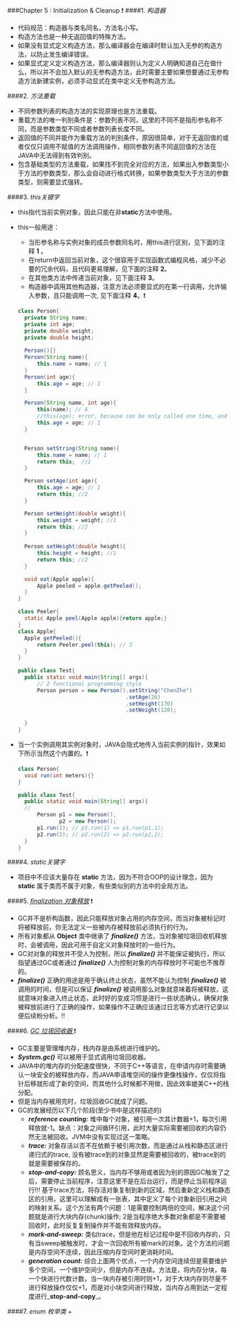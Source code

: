 ###Chapter 5 : Initialization & Cleanup :heavy_exclamation_mark:
####1. _构造器_
+ 代码规范：构造器与类名同名，方法名小写。
+ 构造方法也是一种无返回值的特殊方法。
+ 如果没有显式定义构造方法，那么编译器会在编译时默认加入无参的构造方法，以防止发生编译错误。
+ 如果显式定义定义构造方法，那么编译器则认为定义人明确知道自己在做什么，所以并不会加入默认的无参构造方法，此时需要主要如果想要通过无参构造方法新建实例，必须手动显式在类中定义无参构造方法。

####2. _方法重载_
+ 不同参数列表的构造方法的实现原理也是方法重载。
+ 重载方法的唯一判别条件是：参数列表不同，这里的不同不是指形参名称不同，而是参数类型不同或者参数列表长度不同。
+ 返回值的不同并能作为重载方法的判别条件，原因很简单，对于无返回值的或者仅仅只调用不赋值的方法调用操作，相同参数列表不同返回值的方法在JAVA中无法得到有效判别。
+ 包含基础类型的方法重载，如果找不到完全对应的方法，如果出入参数类型小于方法的参数类型，那么会自动进行格式转换，如果参数类型大于方法的参数类型，则需要显式强转。

####3. _this关键字_
+ this指代当前实例对象，因此只能在非**static**方法中使用。
+ this一般用途：
    + 当形参名称与实例对象的成员参数同名时，用this进行区别，见下面的注释 **1** 。
    + 在return中返回当前对象，这个很容用于实现函数式编程风格，减少不必要的冗余代码，且代码更易理解，见下面的注释 **2**。
    + 在其他类方法中传递当前对象，见下面注释 **3**。
    + 构造器中调用其他构造器，注意方法必须要显式的在第一行调用，允许输入参数，且只能调用一次, 见下面注释 **4**。:heavy_exclamation_mark:
    ```java
    class Person{
      private String name;
      private int age;
      private double weight;
      private double height;
      
      Person(){}
      Person(String name){
          this.name = name; // 1
      }
      Person(int age){
          this.age = age; // 1
      }
    
      Person(String name, int age){
          this(name); // 4
          //this(age); error, because can be only called one time, and must be called at the first line
          this.age = age; // 1
      }
    
    
      Person setString(String name){
          this.name = name; // 1 
          return this;  //2
      }
    
      Person setAge(int age){
          this.age = age; // 1
          return this; //2
      }
    
      Person setWeight(double weight){
          this.weight = weight; //1
          return this; //2
      }
      
      Person setHeight(double height){
          this.height = height; //1
          return this; //2
      }
    
      void eat(Apple apple){
          Apple peeled = apple.getPeeled();  
      }
    }
    
    class Peeler{
      static Apple peel(Apple apple){return apple;}
    }
    class Apple{
      Apple getPeeled(){
          return Peeler.peel(this); // 3  
      }
    }
  
    public class Test{
      public static void main(String[] args){
          // 2 functional programming style
          Person person = new Person().setString("ChenZhe")
                                      .setAge(26)
                                      .setHeight(170)
                                      .setWeight(120);
            
      }   
    }

    ```
    
+ 当一个实例调用其实例对象时，JAVA会隐式地传入当前实例的指针，效果如下所示当然这个内置的。:heavy_exclamation_mark:
    ```java
    class Person{
      void run(int meters){}
    }
  
    public class Test{
      public static void main(String[] args){
      //
          Person p1 = new Person(),
                 p2 = new Person();
          p1.run(1); // p1.run(1) => p1.run(p1,1);
          p2.run(2); // p2.run(2) => p2.run(p2,2);
      }
    }
    ```  

####4. _static关键字_
+ 项目中不应该大量存在 **static** 方法，因为不符合OOP的设计理念，因为 **static** 属于类而不属于对象，有些类似别的方法中的全局方法。

####5. _[finalization 对象释放]()_ :heavy_exclamation_mark:
+ GC并不是析构函数，因此只能释放对象占用的内存空间，而当对象被标记时将被释放前，你无法定义一些被内存被释放前必须执行的行为。
+ 所有对象都从 **Object** 类中继承了 _**finalize()**_ 方法，当对象被垃圾回收机释放时，会被调用，因此可用于自定义对象释放时的一些行为。
+ GC对对象的释放并不受人为控制，所以 _**finalize()**_ 并不能保证被执行，所以指望通过GC或者通过 _**finalize()**_ 人为控制对象的内存释放时不可能也不推荐的。
+ _**finalize()**_ 正确的用途是用于确认终止状态，虽然不能认为控制 _**finalize()**_ 被调用的时间，但是可以保证 _**finalize()**_ 被调用那么对象就意味着将被释放，这就意味对象进入终止状态，此时好的变成习惯是进行一些状态确认，确保对象被释放前进行了正确的操作，如果操作不正确应该通过日志等方式进行记录以便后续粉分析。:bangbang:

####6. _[GC 垃圾回收器 ]()_ :heavy_exclamation_mark:
+ GC主要是管理堆内存，栈内存是由系统进行维护的。
+ _**System.gc()**_ 可以被用于显式调用垃圾回收器。
+ JAVA中的堆内存的分配速度很快，不同于C++等语言，在申请内存时需要确认一块安全的被释放内存，而JAVA申请堆空间的操作更像栈操作，仅仅将指针后移就形成了新的空间，而其他什么时候都不用做，因此效率媲美C++的栈分配。
+ 但是当内存被用完时，垃圾回收GC就成了问题。
+ GC的发展经历以下几个阶段(至少书中是这样描述的)
    + _**reference counting:**_ 堆中每个对象，被引用一次其计数器+1，每次引用释放就-1。缺点：对象之间循环引用，此时大量实际需要被回收的内容仍然无法被回收。JVM中没有实现过这一策略。
    + _**trace:**_ 对象存活以否不在依赖于被引用次数，而是通过从栈和静态区进行递归式的trace, 没有被trace到的对象显然是需要被回收的，被trace到的就是需要被保存的。 
    + _**stop-and-copy:**_ 顾名思义，当内存不够用或者因为别的原因GC触发了之后，需要停止当前程序，注意这里不是在后台运行，而是停止当前程序运行!!! 基于trace方法，将存活对象复制到新的区域，然后重新定义栈和静态区的引用，这里可以理解成有一张表，其中定义了每个对象新旧引用之间的映射关系。这个方法有两个问题：1是需要控制两倍的空间，解决这个问题就是进行大块内存(chunk)操作; 2是当程序绝大多数对象都是不需要被回收时，此时反复复制操作并不能有效释放内存。
    + _**mark-and-sweep:**_ 类似trace，但是他在标记过程中是不回收内存的，只有当sweep被触发时，才会一次回收所有被mark的对象。这个方法的问题是内存空间不连续，因此压缩内存空间时更消耗时间。
    + _**generation count:**_ 综合上面两个优点，一个内存空间连续但是需要维护多个空间，一个维护空间少，但是内存不连续。方法是，将内存分块，每一个快进行代数计数，当一块内存被引用时则+1，对于大块内存则尽量不进行释放操作仅仅+1，而是对小块空间进行释放，当内存占用到达一定程度进行_**stop-and-copy**_。

####7. _enum 枚举类_
+ 

